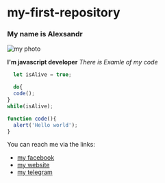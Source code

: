 # my-first-repository
### My name is Alexsandr
![my photo](https://masterpiecer-images.s3.yandex.net/7811df1a5e9911eeb6b2363fac71b015:upscaled)




**I'm javascript developer**
*There is Examle of my code*
```javascript
  let isAlive = true;

  do{
  code();
}
while(isAlive);

function code(){
  alert('Hello world');
}
```

You can reach me via the links:
* [my facebook](http://github.com)
* [my website](http://github.com)
* [my telegram](http://github.com)
